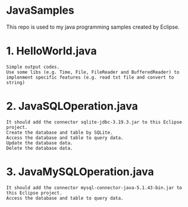 # JavaSamples
This repo is used to my java programming samples created by Eclipse.

# 1. HelloWorld.java
    Simple output codes.
    Use some libs (e.g. Time, File, FileReader and BufferedReader) to implenment specific features (e.g. read txt file and convert to string)

# 2. JavaSQLOperation.java
    It should add the connector sqlite-jdbc-3.19.3.jar to this Eclipse project.
    Create the database and table by SQLite.
    Access the database and table to query data.
    Update the database data.
    Delete the database data.

# 3. JavaMySQLOperation.java
    It should add the connector mysql-connector-java-5.1.43-bin.jar to this Eclipse project.   
    Access the database and table to query data.
